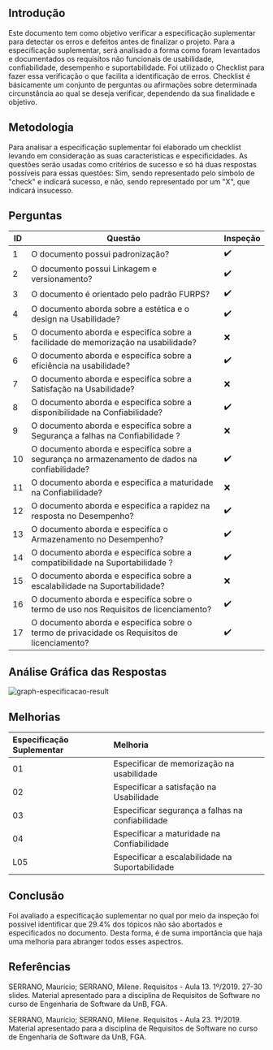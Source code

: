 ## Introdução

Este documento tem como objetivo verificar a especificação suplementar para detectar os erros e defeitos antes de finalizar o projeto. Para a especificação suplementar, será analisado a forma como foram levantados e documentados os requisitos não funcionais de  usabilidade, confiabilidade, desempenho e suportabilidade. Foi utilizado o Checklist para fazer essa verificação o que facilita a identificação de erros. Checklist é básicamente um conjunto de perguntas ou afirmações sobre determinada circunstância ao qual se deseja verificar, dependendo da sua finalidade e objetivo.

## Metodologia

Para analisar a especificação suplementar foi elaborado um checklist levando em consideração as suas  características e especificidades. As questões serão usadas como critérios de sucesso e só há duas respostas possíveis para essas questões: Sim, sendo representado pelo símbolo de "check" e indicará sucesso, e não, sendo representado por um "X", que indicará insucesso.

## Perguntas

|ID|Questão| Inspeção |
|--|--|--|
|1 | O documento possui padronização?|:heavy_check_mark: |
|2 | O documento possui Linkagem e  versionamento? | :heavy_check_mark:|
|3 | O documento é orientado pelo padrão FURPS? | :heavy_check_mark:|
|4 | O documento aborda sobre a estética e  o design na Usabilidade? | :heavy_check_mark:|
|5 | O documento aborda e especifíca sobre a facilidade de memorização na usabilidade? |:x:|
|6 | O documento aborda e especifíca  sobre a eficiência na usabilidade? | :heavy_check_mark:|
|7 | O documento aborda e especifíca sobre a Satisfação na Usabilidade? |:x:|
|8 | O documento aborda e especifíca sobre a disponibilidade na Confiabilidade?| :heavy_check_mark:|
|9 | O documento aborda e especifíca sobre a Segurança a falhas na Confiabilidade ? | :x:|
|10 | O documento aborda e especifíca sobre a segurança no armazenamento de dados na confiabilidade? |:heavy_check_mark:| 
|11 | O documento aborda e especifíca a maturidade na Confiabilidade?| :x:|
|12 | O documento aborda e especifíca a  rapidez na resposta no Desempenho? | :heavy_check_mark:|
|13 | O documento aborda e especifíca o Armazenamento no Desempenho? | :heavy_check_mark:|
|14 | O documento aborda e especifíca sobre a compatibilidade na Suportabilidade ? | :heavy_check_mark:|
|15 |  O documento aborda e especifíca sobre a escalabilidade na Suportabilidade?| :x:|
|16 |   O documento aborda e especifíca sobre o termo de uso nos Requisitos de licenciamento?| :heavy_check_mark: |
|17 |   O documento aborda e especifíca sobre o termo de privacidade os Requisitos de licenciamento?| :heavy_check_mark: |

## Análise Gráfica das Respostas

![graph-especificacao-result](https://i.imgur.com/JZXvmpD.png)

## Melhorias

| Especificação Suplementar | Melhoria |
|:-------|:---------|
| 01 | Especificar de memorização na usabilidade|
| 02 | Especificar a satisfação na Usabilidade |
| 03 | Especificar segurança a falhas na confiabilidade|
| 04 | Especificar a maturidade na Confiabilidade |
| L05 | Especificar a escalabilidade na Suportabilidade |

## Conclusão

Foi avaliado a especificação suplementar no qual  por meio da inspeção foi possivel identificar que 29.4% dos tópicos não são abortados e especificados no documento. Desta forma, é de suma importância que haja uma melhoria para abranger todos esses aspectros.


## Referências

SERRANO, Maurício; SERRANO, Milene. Requisitos - Aula 13. 1º/2019. 27-30 slides. Material apresentado para a disciplina de Requisitos de Software no curso de Engenharia de Software da UnB, FGA.

SERRANO, Maurício; SERRANO, Milene. Requisitos - Aula 23. 1º/2019. Material apresentado para a disciplina de Requisitos de Software no curso de Engenharia de Software da UnB, FGA.
